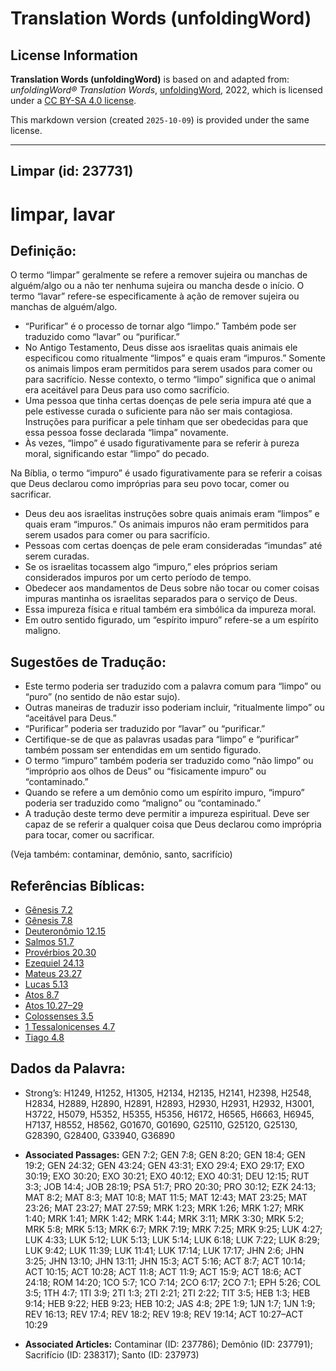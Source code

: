 # Translation Words (unfoldingWord)

## License Information

**Translation Words (unfoldingWord)** is based on and adapted from: _unfoldingWord® Translation Words_, [unfoldingWord](https://unfoldingword.org/utw), 2022, which is licensed under a [CC BY-SA 4.0 license](https://creativecommons.org/licenses/by-sa/4.0/legalcode.en).

This markdown version (created `2025-10-09`) is provided under the same license.



--------------------------------

## Limpar (id: 237731)

limpar, lavar
=============

Definição:
----------

O termo “limpar” geralmente se refere a remover sujeira ou manchas de alguém/algo ou a não ter nenhuma sujeira ou mancha desde o início. O termo “lavar” refere\-se especificamente à ação de remover sujeira ou manchas de alguém/algo.

* “Purificar” é o processo de tornar algo “limpo.” Também pode ser traduzido como “lavar” ou “purificar.”
* No Antigo Testamento, Deus disse aos israelitas quais animais ele especificou como ritualmente “limpos” e quais eram “impuros.” Somente os animais limpos eram permitidos para serem usados para comer ou para sacrifício. Nesse contexto, o termo “limpo” significa que o animal era aceitável para Deus para uso como sacrifício.
* Uma pessoa que tinha certas doenças de pele seria impura até que a pele estivesse curada o suficiente para não ser mais contagiosa. Instruções para purificar a pele tinham que ser obedecidas para que essa pessoa fosse declarada “limpa” novamente.
* Às vezes, “limpo” é usado figurativamente para se referir à pureza moral, significando estar “limpo” do pecado.

Na Bíblia, o termo “impuro” é usado figurativamente para se referir a coisas que Deus declarou como impróprias para seu povo tocar, comer ou sacrificar.

* Deus deu aos israelitas instruções sobre quais animais eram “limpos” e quais eram “impuros.” Os animais impuros não eram permitidos para serem usados para comer ou para sacrifício.
* Pessoas com certas doenças de pele eram consideradas “imundas” até serem curadas.
* Se os israelitas tocassem algo “impuro,” eles próprios seriam considerados impuros por um certo período de tempo.
* Obedecer aos mandamentos de Deus sobre não tocar ou comer coisas impuras mantinha os israelitas separados para o serviço de Deus.
* Essa impureza física e ritual também era simbólica da impureza moral.
* Em outro sentido figurado, um “espírito impuro” refere\-se a um espírito maligno.

Sugestões de Tradução:
----------------------

* Este termo poderia ser traduzido com a palavra comum para “limpo” ou “puro” (no sentido de não estar sujo).
* Outras maneiras de traduzir isso poderiam incluir, “ritualmente limpo” ou “aceitável para Deus.”
* “Purificar” poderia ser traduzido por “lavar” ou “purificar.”
* Certifique\-se de que as palavras usadas para “limpo” e “purificar” também possam ser entendidas em um sentido figurado.
* O termo “impuro” também poderia ser traduzido como “não limpo” ou “impróprio aos olhos de Deus” ou “fisicamente impuro” ou “contaminado.”
* Quando se refere a um demônio como um espírito impuro, “impuro” poderia ser traduzido como “maligno” ou “contaminado.”
* A tradução deste termo deve permitir a impureza espiritual. Deve ser capaz de se referir a qualquer coisa que Deus declarou como imprópria para tocar, comer ou sacrificar.

(Veja também: contaminar, demônio, santo, sacrifício)

Referências Bíblicas:
---------------------

* [Gênesis 7\.2](https://ref.ly/Gen7:2)
* [Gênesis 7\.8](https://ref.ly/Gen7:8)
* [Deuteronômio 12\.15](https://ref.ly/Deut12:15)
* [Salmos 51\.7](https://ref.ly/Ps51:7)
* [Provérbios 20\.30](https://ref.ly/Prov20:30)
* [Ezequiel 24\.13](https://ref.ly/Ezek24:13)
* [Mateus 23\.27](https://ref.ly/Matt23:27)
* [Lucas 5\.13](https://ref.ly/Luke5:13)
* [Atos 8\.7](https://ref.ly/Acts8:7)
* [Atos 10\.27–29](https://ref.ly/Acts10:27-Acts10:29)
* [Colossenses 3\.5](https://ref.ly/Col3:5)
* [1 Tessalonicenses 4\.7](https://ref.ly/1Thess4:7)
* [Tiago 4\.8](https://ref.ly/Jas4:8)

Dados da Palavra:
-----------------

* Strong’s: H1249, H1252, H1305, H2134, H2135, H2141, H2398, H2548, H2834, H2889, H2890, H2891, H2893, H2930, H2931, H2932, H3001, H3722, H5079, H5352, H5355, H5356, H6172, H6565, H6663, H6945, H7137, H8552, H8562, G01670, G01690, G25110, G25120, G25130, G28390, G28400, G33940, G36890

* **Associated Passages:** GEN 7:2; GEN 7:8; GEN 8:20; GEN 18:4; GEN 19:2; GEN 24:32; GEN 43:24; GEN 43:31; EXO 29:4; EXO 29:17; EXO 30:19; EXO 30:20; EXO 30:21; EXO 40:12; EXO 40:31; DEU 12:15; RUT 3:3; JOB 14:4; JOB 28:19; PSA 51:7; PRO 20:30; PRO 30:12; EZK 24:13; MAT 8:2; MAT 8:3; MAT 10:8; MAT 11:5; MAT 12:43; MAT 23:25; MAT 23:26; MAT 23:27; MAT 27:59; MRK 1:23; MRK 1:26; MRK 1:27; MRK 1:40; MRK 1:41; MRK 1:42; MRK 1:44; MRK 3:11; MRK 3:30; MRK 5:2; MRK 5:8; MRK 5:13; MRK 6:7; MRK 7:19; MRK 7:25; MRK 9:25; LUK 4:27; LUK 4:33; LUK 5:12; LUK 5:13; LUK 5:14; LUK 6:18; LUK 7:22; LUK 8:29; LUK 9:42; LUK 11:39; LUK 11:41; LUK 17:14; LUK 17:17; JHN 2:6; JHN 3:25; JHN 13:10; JHN 13:11; JHN 15:3; ACT 5:16; ACT 8:7; ACT 10:14; ACT 10:15; ACT 10:28; ACT 11:8; ACT 11:9; ACT 15:9; ACT 18:6; ACT 24:18; ROM 14:20; 1CO 5:7; 1CO 7:14; 2CO 6:17; 2CO 7:1; EPH 5:26; COL 3:5; 1TH 4:7; 1TI 3:9; 2TI 1:3; 2TI 2:21; 2TI 2:22; TIT 3:5; HEB 1:3; HEB 9:14; HEB 9:22; HEB 9:23; HEB 10:2; JAS 4:8; 2PE 1:9; 1JN 1:7; 1JN 1:9; REV 16:13; REV 17:4; REV 18:2; REV 19:8; REV 19:14; ACT 10:27–ACT 10:29
* **Associated Articles:** Contaminar (ID: 237786); Demônio (ID: 237791); Sacrifício (ID: 238317); Santo (ID: 237973)

